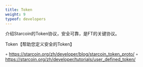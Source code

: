 ```yaml
---
title: Token
weight: 9
typeof: developers
---
```


介绍Starcoin的Token协议，安全可靠，是FT的关键协议。

<!--more-->

Token【帮助您定义安全的Token】

◦ https://starcoin.org/zh/developer/blog/starcoin_token_proto/
◦ https://starcoin.org/zh/developer/tutorials/user_defined_token/